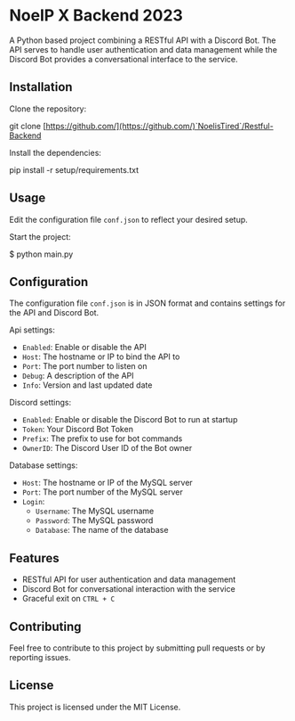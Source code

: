 # NoelP X Backend 2023

A Python based project combining a RESTful API with a Discord Bot. The API serves to handle user authentication and data management while the Discord Bot provides a conversational interface to the service.

## Installation

Clone the repository:

git clone [https://github.com/](https://github.com/)`NoelisTired`/Restful-Backend

Install the dependencies:

pip install -r setup/requirements.txt

## Usage

Edit the configuration file `conf.json` to reflect your desired setup.

Start the project:

$ python main.py

## Configuration

The configuration file `conf.json` is in JSON format and contains settings for the API and Discord Bot.

Api settings:

- `Enabled`: Enable or disable the API
- `Host`: The hostname or IP to bind the API to
- `Port`: The port number to listen on
- `Debug`: A description of the API
- `Info`: Version and last updated date

Discord settings:

- `Enabled`: Enable or disable the Discord Bot to run at startup
- `Token`: Your Discord Bot Token
- `Prefix`: The prefix to use for bot commands
- `OwnerID`: The Discord User ID of the Bot owner

Database settings:

- `Host`: The hostname or IP of the MySQL server
- `Port`: The port number of the MySQL server
- `Login`:
  - `Username`: The MySQL username
  - `Password`: The MySQL password
  - `Database`: The name of the database

## Features

- RESTful API for user authentication and data management
- Discord Bot for conversational interaction with the service
- Graceful exit on `CTRL + C`

## Contributing

Feel free to contribute to this project by submitting pull requests or by reporting issues.

## License

This project is licensed under the MIT License.
